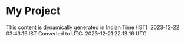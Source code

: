 # My Project

This content is dynamically generated in Indian Time (IST): 2023-12-22 03:43:16 IST
Converted to UTC: 2023-12-21 22:13:16 UTC
